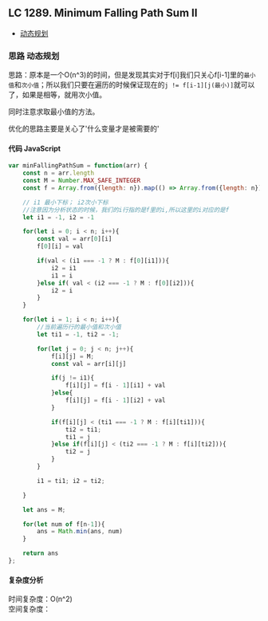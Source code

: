 ## LC 1289. Minimum Falling Path Sum II

- [动态规划](#思路-动态规划)

### 思路 动态规划
思路：原本是一个O(n^3)的时间，但是发现其实对于f[i]我们只关心f[i-1]里的`最小值`和`次小值`；所以我们只要在遍历的时候保证现在的`j != f[i-1][j(最小)]`就可以了，如果是相等，就用次小值。

同时注意求取最小值的方法。

优化的思路主要是关心了'什么变量才是被需要的'
#### 代码 JavaScript

```JavaScript
var minFallingPathSum = function(arr) {
    const n = arr.length
    const M = Number.MAX_SAFE_INTEGER
    const f = Array.from({length: n}).map(() => Array.from({length: n}))

    // i1 最小下标； i2次小下标
    //注意因为分析状态的时候，我们的i行指的是f里的i,所以这里的i对应的是f
    let i1 = -1, i2 = -1

    for(let i = 0; i < n; i++){
        const val = arr[0][i]
        f[0][i] = val

        if(val < (i1 === -1 ? M : f[0][i1])){
            i2 = i1
            i1 = i
        }else if( val < (i2 === -1 ? M : f[0][i2])){
            i2 = i
        }
    }

    for(let i = 1; i < n; i++){
        //当前遍历行的最小值和次小值
        let ti1 = -1, ti2 = -1;

        for(let j = 0; j < n; j++){
            f[i][j] = M;
            const val = arr[i][j]

            if(j != i1){
                f[i][j] = f[i - 1][i1] + val
            }else{
                f[i][j] = f[i - 1][i2] + val
            }

            if(f[i][j] < (ti1 === -1 ? M : f[i][ti1])){
                ti2 = ti1;
                ti1 = j
            }else if(f[i][j] < (ti2 === -1 ? M : f[i][ti2])){
                ti2 = j
            }
        }

        i1 = ti1; i2 = ti2;

    }

    let ans = M;

    for(let num of f[n-1]){
        ans = Math.min(ans, num)
    }

    return ans
};

```

#### 复杂度分析
时间复杂度：O(n^2) </br>
空间复杂度：
